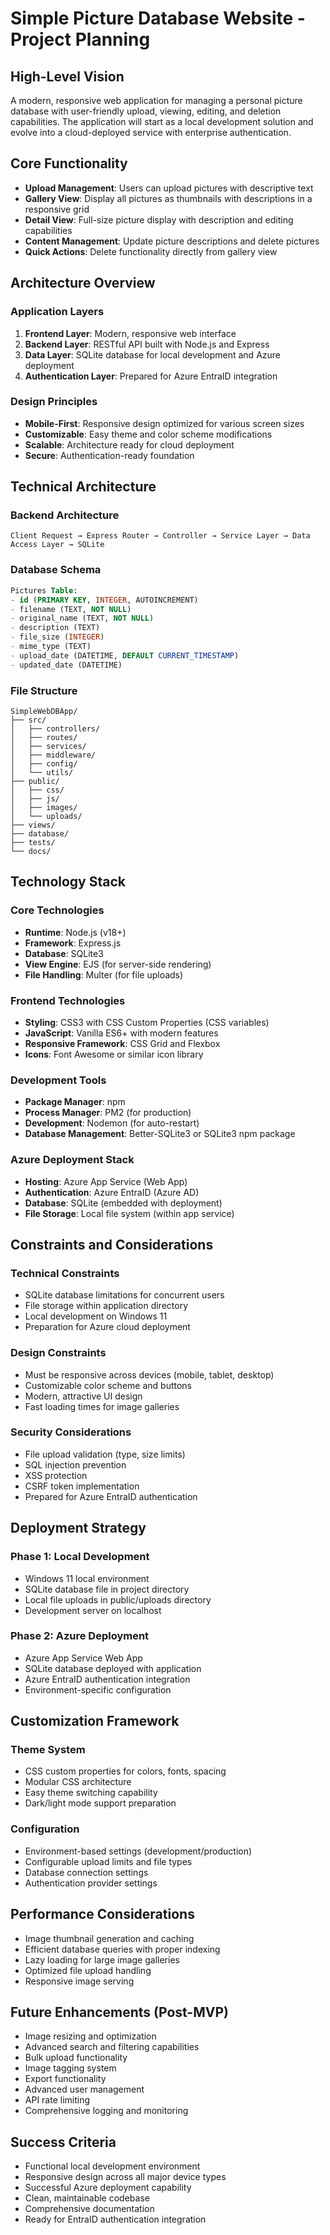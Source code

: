 # Simple Picture Database Website - Project Planning

## High-Level Vision

A modern, responsive web application for managing a personal picture database with user-friendly upload, viewing, editing, and deletion capabilities. The application will start as a local development solution and evolve into a cloud-deployed service with enterprise authentication.

## Core Functionality

- **Upload Management**: Users can upload pictures with descriptive text
- **Gallery View**: Display all pictures as thumbnails with descriptions in a responsive grid
- **Detail View**: Full-size picture display with description and editing capabilities
- **Content Management**: Update picture descriptions and delete pictures
- **Quick Actions**: Delete functionality directly from gallery view

## Architecture Overview

### Application Layers
1. **Frontend Layer**: Modern, responsive web interface
2. **Backend Layer**: RESTful API built with Node.js and Express
3. **Data Layer**: SQLite database for local development and Azure deployment
4. **Authentication Layer**: Prepared for Azure EntraID integration

### Design Principles
- **Mobile-First**: Responsive design optimized for various screen sizes
- **Customizable**: Easy theme and color scheme modifications
- **Scalable**: Architecture ready for cloud deployment
- **Secure**: Authentication-ready foundation

## Technical Architecture

### Backend Architecture
```
Client Request → Express Router → Controller → Service Layer → Data Access Layer → SQLite
```

### Database Schema
```sql
Pictures Table:
- id (PRIMARY KEY, INTEGER, AUTOINCREMENT)
- filename (TEXT, NOT NULL)
- original_name (TEXT, NOT NULL)
- description (TEXT)
- file_size (INTEGER)
- mime_type (TEXT)
- upload_date (DATETIME, DEFAULT CURRENT_TIMESTAMP)
- updated_date (DATETIME)
```

### File Structure
```
SimpleWebDBApp/
├── src/
│   ├── controllers/
│   ├── routes/
│   ├── services/
│   ├── middleware/
│   ├── config/
│   └── utils/
├── public/
│   ├── css/
│   ├── js/
│   ├── images/
│   └── uploads/
├── views/
├── database/
├── tests/
└── docs/
```

## Technology Stack

### Core Technologies
- **Runtime**: Node.js (v18+)
- **Framework**: Express.js
- **Database**: SQLite3
- **View Engine**: EJS (for server-side rendering)
- **File Handling**: Multer (for file uploads)

### Frontend Technologies
- **Styling**: CSS3 with CSS Custom Properties (CSS variables)
- **JavaScript**: Vanilla ES6+ with modern features
- **Responsive Framework**: CSS Grid and Flexbox
- **Icons**: Font Awesome or similar icon library

### Development Tools
- **Package Manager**: npm
- **Process Manager**: PM2 (for production)
- **Development**: Nodemon (for auto-restart)
- **Database Management**: Better-SQLite3 or SQLite3 npm package

### Azure Deployment Stack
- **Hosting**: Azure App Service (Web App)
- **Authentication**: Azure EntraID (Azure AD)
- **Database**: SQLite (embedded with deployment)
- **File Storage**: Local file system (within app service)

## Constraints and Considerations

### Technical Constraints
- SQLite database limitations for concurrent users
- File storage within application directory
- Local development on Windows 11
- Preparation for Azure cloud deployment

### Design Constraints
- Must be responsive across devices (mobile, tablet, desktop)
- Customizable color scheme and buttons
- Modern, attractive UI design
- Fast loading times for image galleries

### Security Considerations
- File upload validation (type, size limits)
- SQL injection prevention
- XSS protection
- CSRF token implementation
- Prepared for Azure EntraID authentication

## Deployment Strategy

### Phase 1: Local Development
- Windows 11 local environment
- SQLite database file in project directory
- Local file uploads in public/uploads directory
- Development server on localhost

### Phase 2: Azure Deployment
- Azure App Service Web App
- SQLite database deployed with application
- Azure EntraID authentication integration
- Environment-specific configuration

## Customization Framework

### Theme System
- CSS custom properties for colors, fonts, spacing
- Modular CSS architecture
- Easy theme switching capability
- Dark/light mode support preparation

### Configuration
- Environment-based settings (development/production)
- Configurable upload limits and file types
- Database connection settings
- Authentication provider settings

## Performance Considerations

- Image thumbnail generation and caching
- Efficient database queries with proper indexing
- Lazy loading for large image galleries
- Optimized file upload handling
- Responsive image serving

## Future Enhancements (Post-MVP)

- Image resizing and optimization
- Advanced search and filtering capabilities
- Bulk upload functionality
- Image tagging system
- Export functionality
- Advanced user management
- API rate limiting
- Comprehensive logging and monitoring

## Success Criteria

- Functional local development environment
- Responsive design across all major device types
- Successful Azure deployment capability
- Clean, maintainable codebase
- Comprehensive documentation
- Ready for EntraID authentication integration